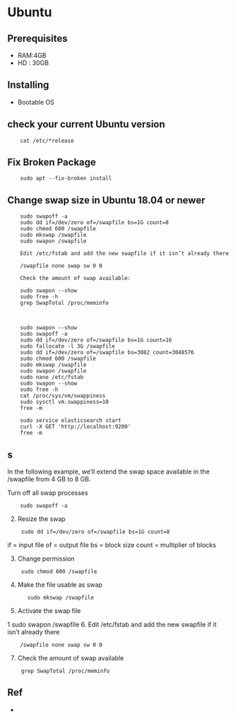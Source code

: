 # Ubuntu


## Prerequisites 

- RAM:4GB
- HD : 30GB  


## Installing

- Bootable OS


## check your current Ubuntu version

        cat /etc/*release  
        
## Fix Broken  Package 

        sudo apt --fix-broken install

## Change swap size in Ubuntu 18.04 or newer

        sudo swapoff -a 
        sudo dd if=/dev/zero of=/swapfile bs=1G count=8 
        sudo chmod 600 /swapfile 
        sudo mkswap /swapfile 
        sudo swapon /swapfile

        Edit /etc/fstab and add the new swapfile if it isn’t already there

        /swapfile none swap sw 0 0

        Check the amount of swap available:

        sudo swapon --show
        sudo free -h
        grep SwapTotal /proc/meminfo



        sudo swapon --show
        sudo swapoff -a 
        sudo dd if=/dev/zero of=/swapfile bs=1G count=16
        sudo fallocate -l 3G /swapfile
        sudo dd if=/dev/zero of=/swapfile bs=3082 count=3048576
        sudo chmod 600 /swapfile
        sudo mkswap /swapfile
        sudo swapon /swapfile
        sudo nano /etc/fstab
        sudo swapon --show
        sudo free -h
        cat /proc/sys/vm/swappiness
        sudo sysctl vm.swappiness=10
        free -m

        sudo service elasticsearch start
        curl -X GET 'http://localhost:9200'
        free -m
## s


In the following example, we’ll extend the swap space available in the /swapfile from 4 GB to 8 GB.

Turn off all swap processes
 
        sudo swapoff -a
2. Resize the swap
 
        sudo dd if=/dev/zero of=/swapfile bs=1G count=8
if = input file
of = output file
bs = block size
count = multiplier of blocks

3. Change permission
 
        sudo chmod 600 /swapfile
4. Make the file usable as swap

 
          sudo mkswap /swapfile
5. Activate the swap file

1
sudo swapon /swapfile
6. Edit /etc/fstab and add the new swapfile if it isn’t already there

        /swapfile none swap sw 0 0
        
7. Check the amount of swap available 

        grep SwapTotal /proc/meminfo

## Ref
-
